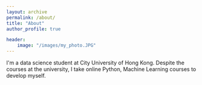 ```yaml
---
layout: archive
permalink: /about/
title: "About"
author_profile: true

header:
    image: "/images/my_photo.JPG"
---
```


I'm a data science student at City University of Hong Kong. Despite the courses at the university, I take online Python, Machine Learning courses to develop myself.